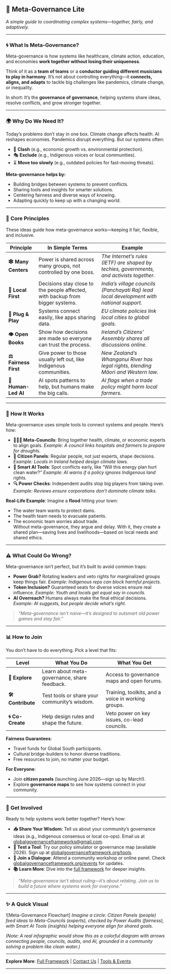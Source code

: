 ## 📘 **Meta-Governance Lite**  
*A simple guide to coordinating complex systems—together, fairly, and adaptively.*

---

### 🌀 **What Is Meta-Governance?**  

Meta-governance is how systems like healthcare, climate action, education, and economies **work together without losing their uniqueness**.  

Think of it as a **team of teams** or a **conductor guiding different musicians to play in harmony**. It’s not about controlling everything—it **connects, aligns, and adapts** to tackle big challenges like pandemics, climate change, or inequality.  

In short: It’s the **governance of governance**, helping systems share ideas, resolve conflicts, and grow stronger together.

---

### 🌍 **Why Do We Need It?**  

Today’s problems don’t stay in one box. Climate change affects health. AI reshapes economies. Pandemics disrupt everything. But our systems often:  
- 🚧 **Clash** (e.g., economic growth vs. environmental protection).  
- 🎭 **Exclude** (e.g., Indigenous voices or local communities).  
- ⏳ **Move too slowly** (e.g., outdated policies for fast-moving threats).  

**Meta-governance helps by:**  
- Building bridges between systems to prevent conflicts.  
- Sharing tools and insights for smarter solutions.  
- Centering fairness and diverse ways of knowing.  
- Adapting quickly to keep up with a changing world.

---

### 🔑 **Core Principles**  

These ideas guide how meta-governance works—keeping it fair, flexible, and inclusive.

| Principle | In Simple Terms | Example |
|-----------|-----------------|----------------|
| **🕸️ Many Centers** | Power is shared across many groups, not controlled by one boss. | *The Internet’s rules (IETF) are shaped by techies, governments, and activists together.* |
| **🧭 Local First** | Decisions stay close to the people affected, with backup from bigger systems. | *India’s village councils (Panchayati Raj) lead local development with national support.* |
| **🔗 Plug & Play** | Systems connect easily, like apps sharing data. | *EU climate policies link local cities to global goals.* |
| **👁️ Open Books** | Show how decisions are made so everyone can trust the process. | *Ireland’s Citizens’ Assembly shares all discussions online.* |
| **⚖️ Fairness First** | Give power to those usually left out, like Indigenous communities. | *New Zealand’s Whanganui River has legal rights, blending Māori and Western law.* |
| **🤖 Human-Led AI** | AI spots patterns to help, but humans make the big calls. | *AI flags when a trade policy might harm local farmers.* |

---

### 🧠 **How It Works**  

Meta-governance uses simple tools to connect systems and people. Here’s how:  

- **🧑‍🤝‍🧑 Meta-Councils**: Bring together health, climate, or economic experts to align goals. *Example: A council links hospitals and farmers to prepare for droughts.*  
- **👥 Citizen Panels**: Regular people, not just experts, shape decisions. *Example: Locals in Ireland helped design climate laws.*  
- **🤖 Smart AI Tools**: Spot conflicts early, like “Will this energy plan hurt clean water?” *Example: AI warns if a policy ignores Indigenous land rights.*  
- **🔍 Power Checks**: Independent audits stop big players from taking over. *Example: Reviews ensure corporations don’t dominate climate talks.*  

**Real-Life Example**: Imagine a **flood** hitting your town:  
- The water team wants to protect dams.  
- The health team needs to evacuate patients.  
- The economic team worries about trade.  
Without meta-governance, they argue and delay. With it, they create a shared plan—saving lives and livelihoods—based on local needs and shared ethics.

---

### ⚠️ **What Could Go Wrong?**  

Meta-governance isn’t perfect, but it’s built to avoid common traps:  
- **Power Grab?** Rotating leaders and veto rights for marginalized groups keep things fair. *Example: Indigenous reps can block harmful projects.*  
- **Token Inclusion?** Guaranteed seats for diverse voices ensure real influence. *Example: Youth and locals get equal say in councils.*  
- **AI Overreach?** Humans always make the final ethical decisions. *Example: AI suggests, but people decide what’s right.*  

> *“Meta-governance isn’t naive—it’s designed to outsmart old power games and stay fair.”*

---

### 📊 **How to Join**  

You don’t have to do everything. Pick a level that fits:  

| Level | What You Do | What You Get |
|-------|-------------|--------------|
| **👀 Explore** | Learn about meta-governance, share feedback. | Access to governance maps and open forums. |
| **🛠️ Contribute** | Test tools or share your community’s wisdom. | Training, toolkits, and a voice in working groups. |
| **🌀 Co-Create** | Help design rules and shape the future. | Veto power on key issues, co-lead councils. |

**Fairness Guarantees**:  
- Travel funds for Global South participants.  
- Cultural bridge-builders to honor diverse traditions.  
- Free resources to join, no matter your budget.

**For Everyone**:  
- Join **citizen panels** (launching June 2026—sign up by March!).  
- Explore **governance maps** to see how systems connect in your community.

---

### 🌱 **Get Involved**  

Ready to help systems work better together? Here’s how:  
- **📥 Share Your Wisdom**: Tell us about your community’s governance ideas (e.g., Indigenous consensus or local co-ops). Email us at [globalgovernanceframeworks@gmail.com](mailto:globalgovernanceframeworks@gmail.com).  
- **🧩 Test a Tool**: Try our policy simulator or governance map (available 2026). Sign up at [globalgovernanceframework.org/tools](https://globalgovernanceframework.org/tools).  
- **👥 Join a Dialogue**: Attend a community workshop or online panel. Check [globalgovernanceframework.org/events](https://globalgovernanceframework.org/events) for updates.  
- **📚 Learn More**: Dive into the [full framework](https://globalgovernanceframework.org/frameworks) for deeper insights.

> *“Meta-governance isn’t about ruling—it’s about relating. Join us to build a future where systems work for everyone.”*

---

### ✨ **A Quick Visual**  

![Meta-Governance Flowchart]
*Imagine a circle: Citizen Panels (people) feed ideas to Meta-Councils (experts), checked by Power Audits (fairness), with Smart AI Tools (insights) helping everyone align for shared goals.*

*(Note: A real infographic would show this as a colorful diagram with arrows connecting people, councils, audits, and AI, grounded in a community solving a problem like clean water.)*

---

**Explore More**: [Full Framework](https://globalgovernanceframework.org/frameworks) | [Contact Us](https://globalgovernanceframework.org/contact) | [Tools & Events](https://globalgovernanceframework.org/tools)

---

